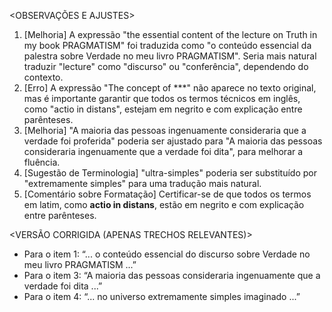 <OBSERVAÇÕES E AJUSTES>
1. [Melhoria] A expressão "the essential content of the lecture on Truth in my book PRAGMATISM" foi traduzida como "o conteúdo essencial da palestra sobre Verdade no meu livro PRAGMATISM". Seria mais natural traduzir "lecture" como "discurso" ou "conferência", dependendo do contexto.
2. [Erro] A expressão "The concept of ***" não aparece no texto original, mas é importante garantir que todos os termos técnicos em inglês, como "actio in distans", estejam em negrito e com explicação entre parênteses.
3. [Melhoria] "A maioria das pessoas ingenuamente consideraria que a verdade foi proferida" poderia ser ajustado para "A maioria das pessoas consideraria ingenuamente que a verdade foi dita", para melhorar a fluência.
4. [Sugestão de Terminologia] "ultra-simples" poderia ser substituído por "extremamente simples" para uma tradução mais natural.
5. [Comentário sobre Formatação] Certificar-se de que todos os termos em latim, como **actio in distans**, estão em negrito e com explicação entre parênteses.

<VERSÃO CORRIGIDA (APENAS TRECHOS RELEVANTES)>
- Para o item 1: “... o conteúdo essencial do discurso sobre Verdade no meu livro PRAGMATISM ...”
- Para o item 3: “A maioria das pessoas consideraria ingenuamente que a verdade foi dita ...”
- Para o item 4: “... no universo extremamente simples imaginado ...”